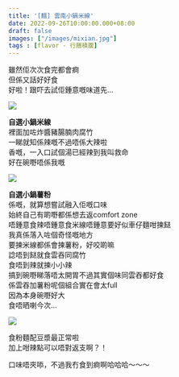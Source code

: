 ```yaml
---
title: '[麵] 雲南小鍋米線'
date: 2022-09-26T10:00:00.000+08:00
draft: false
images: ["/images/mixian.jpg"]
tags : [flavor - 行膳積腹]
---
```


雖然佢次次食完都會痾  
但係又話好好食  
好啦！跟吓去試佢鍾意嘅味道先...

![](/images/mixian.jpg)

**自選小鍋米線**  
裡面加咗炸醬豬腸腩肉腐竹  
一睇就知係辣嘅不過唔係大辣啦  
香嘅，一入口試個湯已經辣到我叫救命  
好在碗嘢唔係我嘅  

![](/images/mixian1.jpg)

**自選小鍋薯粉**  
係嘅，就算想嘗試融入佢嘅口味  
始終自己有啲嘢都係想去返comfort zone  
唔鍾意食辣唔鍾意食米線唔鍾意要好似車仔麵咁揀餸  
我真係落入咗個奇怪嘅地方  
要揀米線都係會揀薯粉，好咬啲嘛  
諗唔到餸就食雲吞同腐竹  
食唔到辣就揀小小辣  
搞到碗嘢睇落唔太開胃不過其實個味同雲吞都好食  
係雲吞加薯粉呢個組合實在會太full  
因為本身碗嘢好大  
食唔晒喇今次...  

![](/images/mixian2.jpg)

食粉麵配豆漿最正常啦  
加上咁辣點可以唔對返支啊？！  
  
口味唔夾㖭，不過我冇食到痾啊哈哈哈～～～  
